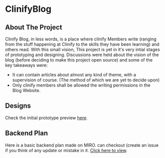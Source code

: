 # ClinifyBlog

<!-- ABOUT THE PROJECT -->
## About The Project

Clinify Blog, in less words, is a place where clinify Members write (ranging from the stuff happening at Clinify to the skills they have been learning) and others read. With this small vision, This project is yet in it's very intial stages of prototyping and designing. 
Discussions were held about the vision of the blog (before deciding to make this project open source) and some of the key takeaways were:
- It can contain articles about almost any kind of theme, with a supervision of course. (The method of which we are yet to decide upon)
- Only clinify members shall be allowed the writing permissions in the Blog Website. 

## Designs
Check the initial prototype preview <a href="https://www.figma.com/proto/lDqugnE4ifN0X521f3KMER/Clinify-Blog?page-id=0%3A1&node-id=45%3A16&viewport=715%2C219%2C0.4623492956161499&scaling=scale-down-width">here</a>.


## Backend Plan
Here is a basic backend plan made on MIRO. can checkout (create an issue if you think of any update or mistake in it.
<a href="https://miro.com/app/board/o9J_lCYaPbU=/">Click here to view</a>.      
